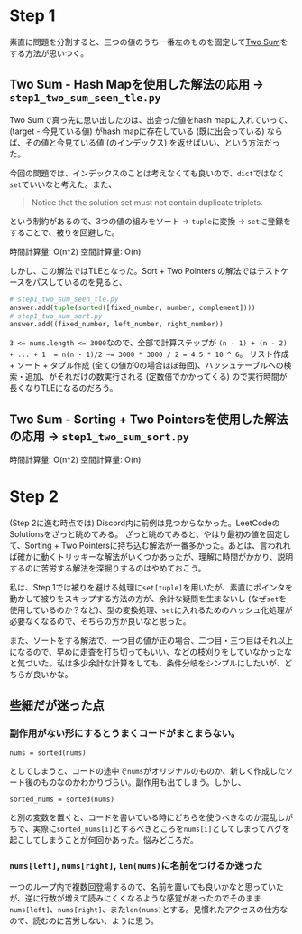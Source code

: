 # Step 1

素直に問題を分割すると、三つの値のうち一番左のものを固定して[Two Sum](https://leetcode.com/problems/two-sum/description/)をする方法が思いつく。

## Two Sum - Hash Mapを使用した解法の応用 -> `step1_two_sum_seen_tle.py`

Two Sumで真っ先に思い出したのは、出会った値をhash mapに入れていって、(target - 今見ている値) がhash mapに存在している (既に出会っている) ならば、その値と今見ている値 (のインデックス) を返せばいい、という方法だった。

今回の問題では、インデックスのことは考えなくても良いので、`dict`ではなく`set`でいいなと考えた。また、

> Notice that the solution set must not contain duplicate triplets.

という制約があるので、3つの値の組みをソート -> `tuple`に変換 -> `set`に登録をすることで、被りを回避した。

時間計算量: O(n^2)
空間計算量: O(n)

しかし、この解法ではTLEとなった。Sort + Two Pointers の解法ではテストケースをパスしているのを見ると、

```python
# step1_two_sum_seen_tle.py
answer.add(tuple(sorted([fixed_number, number, complement])))
# step1_two_sum_sort.py
answer.add((fixed_number, left_number, right_number))
```

`3 <= nums.length <= 3000`なので、全部で計算ステップが `(n - 1) + (n - 2) + ... + 1  = n(n - 1)/2 ~= 3000 * 3000 / 2 = 4.5 * 10 ^ 6`。
リスト作成 + ソート + タプル作成 (全ての値が0の場合ほぼ毎回)、ハッシュテーブルへの検索・追加、がそれだけの数実行される (定数倍でかかってくる) ので実行時間が長くなりTLEになるのだろう。

## Two Sum - Sorting + Two Pointersを使用した解法の応用 -> `step1_two_sum_sort.py`

時間計算量: O(n^2)
空間計算量: O(n)

# Step 2

(Step 2に進む時点では) Discord内に前例は見つからなかった。LeetCodeのSolutionsをざっと眺めてみる。
ざっと眺めてみると、やはり最初の値を固定して、Sorting + Two Pointersに持ち込む解法が一番多かった。あとは、言われれば確かに動くトリッキーな解法がいくつかあったが、理解に時間がかかり、説明するのに苦労する解法を深掘りするのはやめておこう。

私は、Step 1では被りを避ける処理に`set[tuple]`を用いたが、素直にポインタを動かして被りをスキップする方法の方が、余計な疑問を生まないし (なぜ`set`を使用しているのか？など)、型の変換処理、`set`に入れるためのハッシュ化処理が必要なくなるので、そちらの方が良いなと思った。

また、ソートをする解法で、一つ目の値が正の場合、二つ目・三つ目はそれ以上になるので、早めに走査を打ち切ってもいい、などの枝刈りをしていなかったなと気づいた。私は多少余計な計算をしても、条件分岐をシンプルにしたいが、どちらが良いかな。

## 些細だが迷った点

### 副作用がない形にするとうまくコードがまとまらない。

```
nums = sorted(nums)
```

としてしまうと、コードの途中で`nums`がオリジナルのものか、新しく作成したソート後のものなのかわかりづらい。副作用も出てしまう。しかし、

```
sorted_nums = sorted(nums)
```

と別の変数を置くと、コードを書いている時にどちらを使うべきなのか混乱しがちで、実際に`sorted_nums[i]`とするべきところを`nums[i]`としてしまってバグを起こしてしまうことが何回かあった。悩みどころだ。

### `nums[left]`, `nums[right]`, `len(nums)`に名前をつけるか迷った

一つのループ内で複数回登場するので、名前を置いても良いかなと思っていたが、逆に行数が増えて読みにくくなるような感覚があったのでそのまま`nums[left]`、`nums[right]`、また`len(nums)`とする。見慣れたアクセスの仕方なので、読むのに苦労しない、ように思う。
